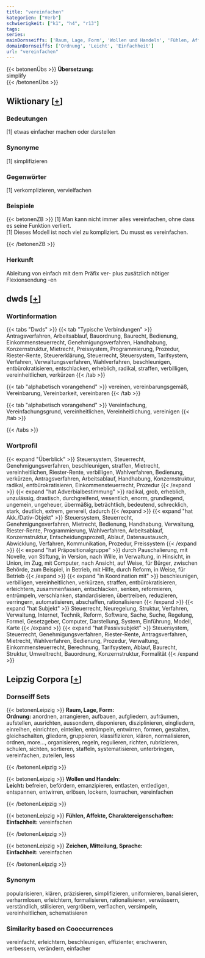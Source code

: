 ```yaml
---
title: "vereinfachen"
kategorien: ["Verb"]
schwierigkeit: ["k1", "h4", "r13"]
tags:
series:
mainDornseiffs: ['Raum, Lage, Form', 'Wollen und Handeln', 'Fühlen, Affekte, Charaktereigenschaften', 'Zeichen, Mitteilung, Sprache']
domainDornseiffs: ['Ordnung', 'Leicht', 'Einfachheit']
url: "vereinfachen"
---
```


{{< betonenÜbs >}}
**Übersetzung:**  
simplify  
{{< /betonenÜbs >}}

## Wiktionary [[+](https://de.wiktionary.org/wiki/vereinfachen)]

### Bedeutungen
[1] etwas einfacher machen oder darstellen  

### Synonyme
[1] simplifizieren  

### Gegenwörter
[1] verkomplizieren, vervielfachen  

### Beispiele
{{< betonenZB >}}
[1] Man kann nicht immer alles vereinfachen, ohne dass es seine Funktion verliert.  
[1] Dieses Modell ist noch viel zu kompliziert. Du musst es vereinfachen.  

{{< /betonenZB >}}
### Herkunft
Ableitung von einfach mit dem Präfix ver- plus zusätzlich nötiger Flexionsendung -en  



## dwds [[+](https://www.dwds.de/wb/vereinfachen)]

### Wortinformation
{{< tabs "Dwds" >}}
{{< tab "Typische Verbindungen" >}}
Antragsverfahren, Arbeitsablauf, Bauordnung, Baurecht, Bedienung, Einkommensteuerrecht, Genehmigungsverfahren, Handhabung, Konzernstruktur, Mietrecht, Preissystem, Programmierung, Prozedur, Riester-Rente, Steuererklärung, Steuerrecht, Steuersystem, Tarifsystem, Verfahren, Verwaltungsverfahren, Wahlverfahren, beschleunigen, entbürokratisieren, entschlacken, erheblich, radikal, straffen, verbilligen, vereinheitlichen, verkürzen
{{< /tab >}}

{{< tab "alphabetisch vorangehend" >}}
vereinen, vereinbarungsgemäß, Vereinbarung, Vereinbarkeit, vereinbaren
{{< /tab >}}

{{< tab "alphabetisch vorangehend" >}}
Vereinfachung, Vereinfachungsgrund, vereinheitlichen, Vereinheitlichung, vereinigen
{{< /tab >}}

{{< /tabs >}}

### Wortprofil
{{< expand "Überblick" >}} Steuersystem, Steuerrecht, Genehmigungsverfahren, beschleunigen, straffen, Mietrecht, vereinheitlichen, Riester-Rente, verbilligen, Wahlverfahren, Bedienung, verkürzen, Antragsverfahren, Arbeitsablauf, Handhabung, Konzernstruktur, radikal, entbürokratisieren, Einkommensteuerrecht, Prozedur {{< /expand >}}
{{< expand "hat Adverbialbestimmung" >}} radikal, grob, erheblich, unzulässig, drastisch, durchgreifend, wesentlich, enorm, grundlegend, ungemein, ungeheuer, übermäßig, beträchtlich, bedeutend, schrecklich, stark, deutlich, extrem, generell, dadurch {{< /expand >}}
{{< expand "hat Akk./Dativ-Objekt" >}} Steuersystem, Steuerrecht, Genehmigungsverfahren, Mietrecht, Bedienung, Handhabung, Verwaltung, Riester-Rente, Programmierung, Wahlverfahren, Arbeitsablauf, Konzernstruktur, Entscheidungsprozeß, Ablauf, Datenaustausch, Abwicklung, Verfahren, Kommunikation, Prozedur, Preissystem {{< /expand >}}
{{< expand "hat Präpositionalgruppe" >}} durch Pauschalierung, mit Novelle, von Stiftung, in Version, nach Wille, in Verwaltung, in Hinsicht, in Union, im Zug, mit Computer, nach Ansicht, auf Weise, für Bürger, zwischen Behörde, zum Beispiel, in Betrieb, mit Hilfe, durch Reform, in Weise, für Betrieb {{< /expand >}}
{{< expand "in Koordination mit" >}} beschleunigen, verbilligen, vereinheitlichen, verkürzen, straffen, entbürokratisieren, erleichtern, zusammenfassen, entschlacken, senken, reformieren, entrümpeln, verschlanken, standardisieren, übertreiben, reduzieren, verringern, automatisieren, abschaffen, rationalisieren {{< /expand >}}
{{< expand "hat Subjekt" >}} Steuerrecht, Neuregelung, Struktur, Verfahren, Verwaltung, Internet, Technik, Reform, Software, Sache, Suche, Regelung, Formel, Gesetzgeber, Computer, Darstellung, System, Einführung, Modell, Karte {{< /expand >}}
{{< expand "hat Passivsubjekt" >}} Steuersystem, Steuerrecht, Genehmigungsverfahren, Riester-Rente, Antragsverfahren, Mietrecht, Wahlverfahren, Bedienung, Prozedur, Verwaltung, Einkommensteuerrecht, Berechnung, Tarifsystem, Ablauf, Baurecht, Struktur, Umweltrecht, Bauordnung, Konzernstruktur, Formalität {{< /expand >}}

## Leipzig Corpora [[+](https://corpora.uni-leipzig.de/en/res?word=vereinfachen&corpusId=deu_newscrawl-public_2018)]

### Dornseiff Sets
{{< betonenLeipzig >}}
**Raum, Lage, Form:**  
**Ordnung:** anordnen, arrangieren, aufbauen, aufgliedern, aufräumen, aufstellen, ausrichten, aussondern, disponieren, disziplinieren, eingliedern, einreihen, einrichten, einteilen, entrümpeln, entwirren, formen, gestalten, gleichschalten, gliedern, gruppieren, klassifizieren, klären, normalisieren, ordnen, more..., organisieren, regeln, regulieren, richten, rubrizieren, schulen, sichten, sortieren, staffeln, systematisieren, unterbringen, vereinfachen, zuteilen, less  

{{< /betonenLeipzig >}}


{{< betonenLeipzig >}}
**Wollen und Handeln:**  
**Leicht:** befreien, befördern, emanzipieren, entlasten, entledigen, entspannen, entwirren, erlösen, lockern, losmachen, vereinfachen  

{{< /betonenLeipzig >}}


{{< betonenLeipzig >}}
**Fühlen, Affekte, Charaktereigenschaften:**  
**Einfachheit:** vereinfachen  

{{< /betonenLeipzig >}}


{{< betonenLeipzig >}}
**Zeichen, Mitteilung, Sprache:**  
**Einfachheit:** vereinfachen  

{{< /betonenLeipzig >}}

### Synonym
popularisieren, klären, präzisieren, simplifizieren, uniformieren, banalisieren, verharmlosen, erleichtern, formalisieren, rationalisieren, verwässern, verständlich, stilisieren, vergröbern, verflachen, versimpeln, vereinheitlichen, schematisieren


### Similarity based on Cooccurrences
vereinfacht, erleichtern, beschleunigen, effizienter, erschweren, verbessern, verändern, einfacher

